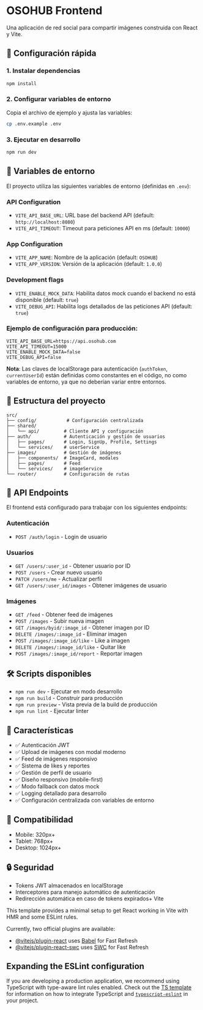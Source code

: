 # OSOHUB Frontend

Una aplicación de red social para compartir imágenes construida con React y Vite.

## 🚀 Configuración rápida

### 1. Instalar dependencias
```bash
npm install
```

### 2. Configurar variables de entorno
Copia el archivo de ejemplo y ajusta las variables:
```bash
cp .env.example .env
```

### 3. Ejecutar en desarrollo
```bash
npm run dev
```

## 🔧 Variables de entorno

El proyecto utiliza las siguientes variables de entorno (definidas en `.env`):

### API Configuration
- `VITE_API_BASE_URL`: URL base del backend API (default: `http://localhost:8080`)
- `VITE_API_TIMEOUT`: Timeout para peticiones API en ms (default: `10000`)

### App Configuration
- `VITE_APP_NAME`: Nombre de la aplicación (default: `OSOHUB`)
- `VITE_APP_VERSION`: Versión de la aplicación (default: `1.0.0`)

### Development flags
- `VITE_ENABLE_MOCK_DATA`: Habilita datos mock cuando el backend no está disponible (default: `true`)
- `VITE_DEBUG_API`: Habilita logs detallados de las peticiones API (default: `true`)

### Ejemplo de configuración para producción:
```env
VITE_API_BASE_URL=https://api.osohub.com
VITE_API_TIMEOUT=15000
VITE_ENABLE_MOCK_DATA=false
VITE_DEBUG_API=false
```

**Nota**: Las claves de localStorage para autenticación (`authToken`, `currentUserId`) están definidas como constantes en el código, no como variables de entorno, ya que no deberían variar entre entornos.

## 📁 Estructura del proyecto

```
src/
├── config/           # Configuración centralizada
├── shared/
│   └── api/         # Cliente API y configuración
├── auth/            # Autenticación y gestión de usuarios
│   ├── pages/       # Login, SignUp, Profile, Settings
│   └── services/    # userService
├── images/          # Gestión de imágenes
│   ├── components/  # ImageCard, modales
│   ├── pages/       # Feed
│   └── services/    # imageService
└── router/          # Configuración de rutas
```

## 🔗 API Endpoints

El frontend está configurado para trabajar con los siguientes endpoints:

### Autenticación
- `POST /auth/login` - Login de usuario

### Usuarios
- `GET /users/:user_id` - Obtener usuario por ID
- `POST /users` - Crear nuevo usuario
- `PATCH /users/me` - Actualizar perfil
- `GET /users/:user_id/images` - Obtener imágenes de usuario

### Imágenes
- `GET /feed` - Obtener feed de imágenes
- `POST /images` - Subir nueva imagen
- `GET /images/byid/:image_id` - Obtener imagen por ID
- `DELETE /images/:image_id` - Eliminar imagen
- `POST /images/:image_id/like` - Like a imagen
- `DELETE /images/:image_id/like` - Quitar like
- `POST /images/:image_id/report` - Reportar imagen

## 🛠️ Scripts disponibles

- `npm run dev` - Ejecutar en modo desarrollo
- `npm run build` - Construir para producción
- `npm run preview` - Vista previa de la build de producción
- `npm run lint` - Ejecutar linter

## 🎨 Características

- ✅ Autenticación JWT
- ✅ Upload de imágenes con modal moderno
- ✅ Feed de imágenes responsivo
- ✅ Sistema de likes y reportes
- ✅ Gestión de perfil de usuario
- ✅ Diseño responsivo (mobile-first)
- ✅ Modo fallback con datos mock
- ✅ Logging detallado para desarrollo
- ✅ Configuración centralizada con variables de entorno

## 📱 Compatibilidad

- Mobile: 320px+
- Tablet: 768px+
- Desktop: 1024px+

## 🔒 Seguridad

- Tokens JWT almacenados en localStorage
- Interceptores para manejo automático de autenticación
- Redirección automática en caso de tokens expirados+ Vite

This template provides a minimal setup to get React working in Vite with HMR and some ESLint rules.

Currently, two official plugins are available:

- [@vitejs/plugin-react](https://github.com/vitejs/vite-plugin-react/blob/main/packages/plugin-react) uses [Babel](https://babeljs.io/) for Fast Refresh
- [@vitejs/plugin-react-swc](https://github.com/vitejs/vite-plugin-react/blob/main/packages/plugin-react-swc) uses [SWC](https://swc.rs/) for Fast Refresh

## Expanding the ESLint configuration

If you are developing a production application, we recommend using TypeScript with type-aware lint rules enabled. Check out the [TS template](https://github.com/vitejs/vite/tree/main/packages/create-vite/template-react-ts) for information on how to integrate TypeScript and [`typescript-eslint`](https://typescript-eslint.io) in your project.
